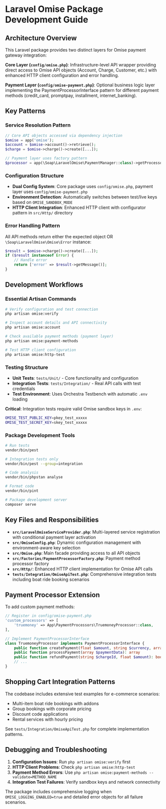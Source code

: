 # Laravel Omise Package Development Guide

## Architecture Overview

This Laravel package provides two distinct layers for Omise payment gateway integration:

**Core Layer (`config/omise.php`)**: Infrastructure-level API wrapper providing direct access to Omise API objects (Account, Charge, Customer, etc.) with enhanced HTTP client configuration and error handling.

**Payment Layer (`config/omise-payment.php`)**: Optional business logic layer implementing the PaymentProcessorInterface pattern for different payment methods (credit_card, promptpay, installment, internet_banking).

## Key Patterns

### Service Resolution Pattern
```php
// Core API objects accessed via dependency injection
$omise = app('omise');
$account = $omise->account()->retrieve();
$charge = $omise->charge()->create([...]);

// Payment layer uses factory pattern
$processor = app(\Soap\LaravelOmise\PaymentManager::class)->getProcessor('credit_card');
```

### Configuration Structure
- **Dual Config System**: Core package uses `config/omise.php`, payment layer uses `config/omise-payment.php`
- **Environment Detection**: Automatically switches between test/live keys based on `OMISE_SANDBOX_MODE`
- **HTTP Client Integration**: Enhanced HTTP client with configurator pattern in `src/Http/` directory

### Error Handling Pattern
All API methods return either the expected object OR `\Soap\LaravelOmise\Omise\Error` instance:
```php
$result = $omise->charge()->create([...]);
if ($result instanceof Error) {
    // Handle error
    return ['error' => $result->getMessage()];
}
```

## Development Workflows

### Essential Artisan Commands
```bash
# Verify configuration and test connection
php artisan omise:verify

# Inspect account details and API connectivity  
php artisan omise:account

# Check available payment methods (payment layer)
php artisan omise:payment-methods

# Test HTTP client configuration
php artisan omise:http-test
```

### Testing Structure
- **Unit Tests**: `tests/Unit/` - Core functionality and configuration
- **Integration Tests**: `tests/Integration/` - Real API calls with test credentials
- **Test Environment**: Uses Orchestra Testbench with automatic `.env` loading

**Critical**: Integration tests require valid Omise sandbox keys in `.env`:
```bash
OMISE_TEST_PUBLIC_KEY=pkey_test_xxxxx
OMISE_TEST_SECRET_KEY=skey_test_xxxxx
```

### Package Development Tools
```bash
# Run tests
vendor/bin/pest

# Integration tests only
vendor/bin/pest --group=integration

# Code analysis
vendor/bin/phpstan analyse

# Format code
vendor/bin/pint

# Package development server
composer serve
```

## Key Files and Responsibilities

- **`src/LaravelOmiseServiceProvider.php`**: Multi-layered service registration with conditional payment layer activation
- **`src/OmiseConfig.php`**: Dynamic configuration management with environment-aware key selection
- **`src/Omise.php`**: Main facade providing access to all API objects
- **`src/Factories/PaymentProcessorFactory.php`**: Payment method processor factory
- **`src/Http/`**: Enhanced HTTP client implementation for Omise API calls
- **`tests/Integration/OmiseApiTest.php`**: Comprehensive integration tests including boat ride booking scenarios

## Payment Processor Extension

To add custom payment methods:
```php
// Register in config/omise-payment.php
'custom_processors' => [
    'truemoney' => App\PaymentProcessors\TruemoneyProcessor::class,
],

// Implement PaymentProcessorInterface
class TruemoneyProcessor implements PaymentProcessorInterface {
    public function createPayment(float $amount, string $currency, array $paymentDetails): array
    public function processPayment(array $paymentData): array  
    public function refundPayment(string $chargeId, float $amount): bool
    // ...
}
```

## Shopping Cart Integration Patterns

The codebase includes extensive test examples for e-commerce scenarios:
- Multi-item boat ride bookings with addons
- Group bookings with corporate pricing
- Discount code applications
- Rental services with hourly pricing

See `tests/Integration/OmiseApiTest.php` for complete implementation patterns.

## Debugging and Troubleshooting

1. **Configuration Issues**: Run `php artisan omise:verify` first
2. **HTTP Client Problems**: Check `php artisan omise:http-test`  
3. **Payment Method Errors**: Use `php artisan omise:payment-methods --validate=METHOD_NAME`
4. **Integration Test Failures**: Verify sandbox keys and network connectivity

The package includes comprehensive logging when `OMISE_LOGGING_ENABLED=true` and detailed error objects for all failure scenarios.